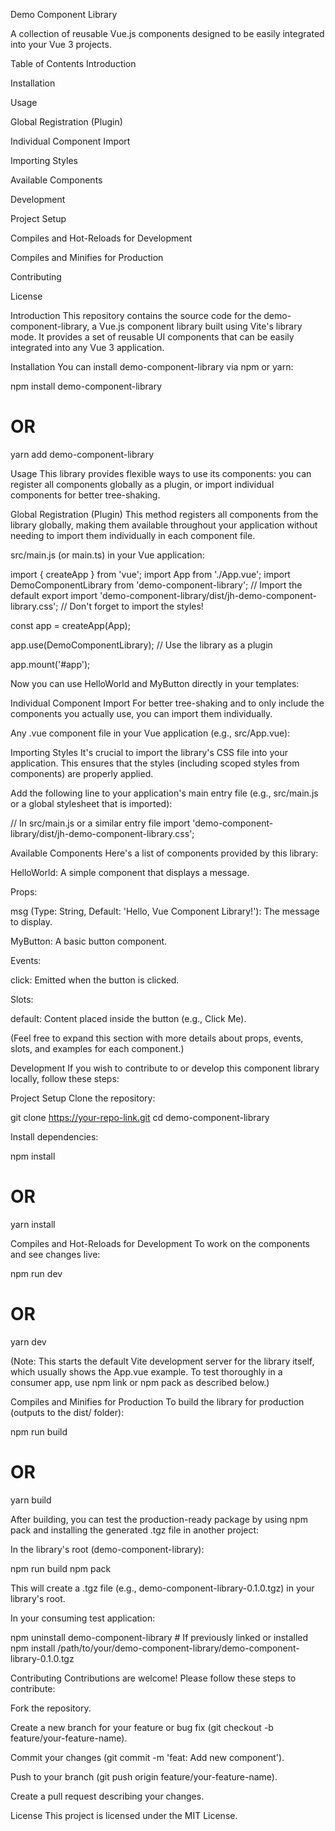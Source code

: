 Demo Component Library

<!-- Or whatever your license is -->

A collection of reusable Vue.js components designed to be easily integrated into your Vue 3 projects.

Table of Contents
Introduction

Installation

Usage

Global Registration (Plugin)

Individual Component Import

Importing Styles

Available Components

Development

Project Setup

Compiles and Hot-Reloads for Development

Compiles and Minifies for Production

Contributing

License

Introduction
This repository contains the source code for the demo-component-library, a Vue.js component library built using Vite's library mode. It provides a set of reusable UI components that can be easily integrated into any Vue 3 application.

Installation
You can install demo-component-library via npm or yarn:

npm install demo-component-library

# OR

yarn add demo-component-library

Usage
This library provides flexible ways to use its components: you can register all components globally as a plugin, or import individual components for better tree-shaking.

Global Registration (Plugin)
This method registers all components from the library globally, making them available throughout your application without needing to import them individually in each component file.

src/main.js (or main.ts) in your Vue application:

import { createApp } from 'vue';
import App from './App.vue';
import DemoComponentLibrary from 'demo-component-library'; // Import the default export
import 'demo-component-library/dist/jh-demo-component-library.css'; // Don't forget to import the styles!

const app = createApp(App);

app.use(DemoComponentLibrary); // Use the library as a plugin

app.mount('#app');

Now you can use HelloWorld and MyButton directly in your templates:

<!-- YourApp.vue -->
<template>
  <div id="app">
    <HelloWorld msg="Welcome to my app!" />
    <MyButton @click="handleClick">Click me!</MyButton>
  </div>
</template>

<script>
export default {
  methods: {
    handleClick() {
      alert('Button clicked!');
    }
  }
}
</script>

Individual Component Import
For better tree-shaking and to only include the components you actually use, you can import them individually.

Any .vue component file in your Vue application (e.g., src/App.vue):

<script setup>
// If using <script setup>
import { HelloWorld, MyButton } from 'demo-component-library';
// Styles should ideally be imported once in your main entry point (e.g., src/main.js)
// import 'demo-component-library/dist/jh-demo-component-library.css'; 
</script>

<template>
  <div id="app">
    <HelloWorld msg="Hello from individual import!" />
    <MyButton @click="handleClick">Individual Button</MyButton>
  </div>
</template>

<script>
// If not using <script setup>
import { HelloWorld, MyButton } from 'demo-component-library';
// Ensure styles are imported globally or once in your main entry point

export default {
  components: {
    HelloWorld,
    MyButton
  },
  methods: {
    handleClick() {
      alert('Individual button clicked!');
    }
  }
}
</script>

Importing Styles
It's crucial to import the library's CSS file into your application. This ensures that the styles (including scoped styles from components) are properly applied.

Add the following line to your application's main entry file (e.g., src/main.js or a global stylesheet that is imported):

// In src/main.js or a similar entry file
import 'demo-component-library/dist/jh-demo-component-library.css';

Available Components
Here's a list of components provided by this library:

HelloWorld: A simple component that displays a message.

Props:

msg (Type: String, Default: 'Hello, Vue Component Library!'): The message to display.

MyButton: A basic button component.

Events:

click: Emitted when the button is clicked.

Slots:

default: Content placed inside the button (e.g., Click Me).

(Feel free to expand this section with more details about props, events, slots, and examples for each component.)

Development
If you wish to contribute to or develop this component library locally, follow these steps:

Project Setup
Clone the repository:

git clone https://your-repo-link.git
cd demo-component-library

Install dependencies:

npm install

# OR

yarn install

Compiles and Hot-Reloads for Development
To work on the components and see changes live:

npm run dev

# OR

yarn dev

(Note: This starts the default Vite development server for the library itself, which usually shows the App.vue example. To test thoroughly in a consumer app, use npm link or npm pack as described below.)

Compiles and Minifies for Production
To build the library for production (outputs to the dist/ folder):

npm run build

# OR

yarn build

After building, you can test the production-ready package by using npm pack and installing the generated .tgz file in another project:

In the library's root (demo-component-library):

npm run build
npm pack

This will create a .tgz file (e.g., demo-component-library-0.1.0.tgz) in your library's root.

In your consuming test application:

npm uninstall demo-component-library # If previously linked or installed
npm install /path/to/your/demo-component-library/demo-component-library-0.1.0.tgz

Contributing
Contributions are welcome! Please follow these steps to contribute:

Fork the repository.

Create a new branch for your feature or bug fix (git checkout -b feature/your-feature-name).

Commit your changes (git commit -m 'feat: Add new component').

Push to your branch (git push origin feature/your-feature-name).

Create a pull request describing your changes.

License
This project is licensed under the MIT License.
